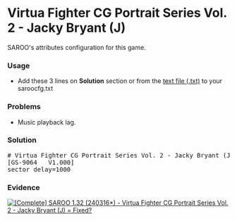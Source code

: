 # Virtua Fighter CG Portrait Series Vol. 2 - Jacky Bryant (J)

SAROO's attributes configuration for this game.

### Usage

- Add these 3 lines on **Solution** section or from the [text file (.txt)](./config.txt) to your saroocfg.txt

### Problems

- Music playback lag.

### Solution

<pre># Virtua Fighter CG Portrait Series Vol. 2 - Jacky Bryant (Japan)
[GS-9064   V1.000]
sector_delay=1000</pre>

### Evidence

[![[Complete] SAROO 1.32 (240316*) - Virtua Fighter CG Portrait Series Vol. 2 - Jacky Bryant (J) = Fixed?](https://img.youtube.com/vi/fMtL1HAUmT4/0.jpg)](https://youtu.be/fMtL1HAUmT4)
